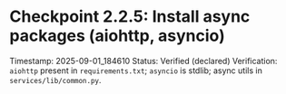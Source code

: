# Checkpoint 2.2.5: Install async packages (aiohttp, asyncio)
Timestamp: 2025-09-01_184610
Status: Verified (declared)
Verification: `aiohttp` present in `requirements.txt`; `asyncio` is stdlib; async utils in `services/lib/common.py`.
